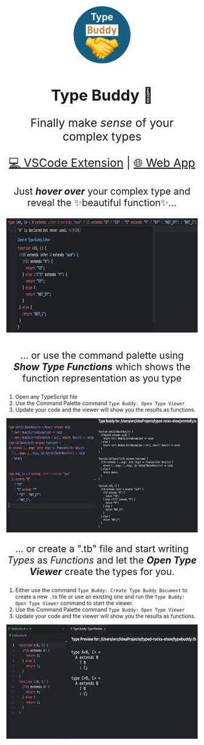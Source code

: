 <div align="center">
<img src="https://github.com/typed-rocks/type-buddy/blob/main/extension/imgs/typebuddy-icon.png?raw=true" alt="Icon" width="150">
</div>
<h1 align="center" style="font-weight: bold; font-size: 40px;">Type Buddy 🤝</h1>

<p align="center" style="font-size: 30px">Finally make <i>sense</i> of your complex types</p>
<p align="center" style="font-size: 30px"><a href="">💻 VSCode Extension</a> | <a href="">🌐 Web App</a></p>
<div align="center">
<p style="font-size:25px">Just <b><i>hover over</i></b> your complex type and reveal the ✨beautiful function✨...</p>
<img src="https://github.com/typed-rocks/type-buddy/blob/main/extension/imgs/hover.png?raw=true" alt="Type Buddy Hover" height="300">
<br /><br />
<p style="font-size:25px">... or use the command palette using <b><i>Show Type Functions</i></b> which shows the function representation as you type</p>
<ol align="left">
<li>Open any TypeScript file</li>
<li>Use the Command Palette command <code>Type Buddy: Open Type Viewer</code></li>
<li>Update your code and the viewer will show you the results as functions.</li>
</ol>
<img src="https://github.com/typed-rocks/type-buddy/blob/main/extension/imgs/show-functions.png?raw=true" alt="Type Buddy: Show Functions" height="300">

<p style="font-size:25px">... or create a ".tb" file and start writing <i>Types</i> as <i>Functions</i> and let the <b><i>Open Type Viewer</i></b> create the types for you.</p>
<ol align="left">
<li>Either use the command <code>Type Buddy: Create Type Buddy Document</code> to create a new <code>.tb</code></tb> file or use an existing one and run the <code>Type Buddy: Open Type Viewer</code> command to start the viewer.</li>
<li>Use the Command Palette command <code>Type Buddy: Open Type Viewer</code></li>
<li>Update your code and the viewer will show you the results as functions.</li>
</ol>
<img src="https://github.com/typed-rocks/type-buddy/blob/main/extension/imgs/type-preview.png?raw=true" alt="Type Preview" height="300">
</div>
